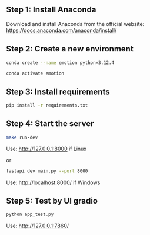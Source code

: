 ## Step 1: Install Anaconda

Download and install Anaconda from the official website: <https://docs.anaconda.com/anaconda/install/>

## Step 2: Create a new environment

```bash
conda create --name emotion python=3.12.4
```
```bash
conda activate emotion
```

## Step 3: Install requirements

```bash
pip install -r requirements.txt
```

## Step 4: Start the server

```bash
make run-dev
```
Use: http://127.0.0.1:8000 if Linux

or
```bash
fastapi dev main.py --port 8000
```
Use: http://localhost:8000/ if Windows

## Step 5: Test by UI gradio
```bash
python app_test.py
```
Use: http://127.0.0.1:7860/

